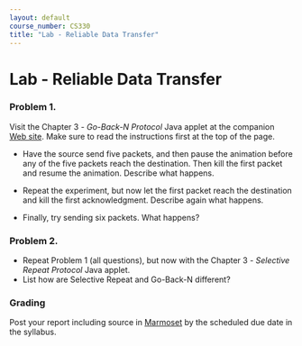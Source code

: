 ```yaml
---
layout: default
course_number: CS330
title: "Lab - Reliable Data Transfer"
---
```


# Lab - Reliable Data Transfer   

###  Problem 1.
Visit the Chapter 3 - _Go-Back-N Protocol_ Java applet at the companion [Web site](https://wps.pearsoned.com/ecs_kurose_compnetw_6/216/55463/14198702.cw/index.html). Make sure to read the instructions first at the top of the page. 

- Have the source send five packets, and then pause the animation before any of the five packets reach the destination. Then kill the first packet and resume the animation. Describe what happens.

- Repeat the experiment, but now let the first packet reach the destination and kill the first acknowledgment. Describe again what happens.

- Finally, try sending six packets. What happens?

### Problem 2.
- Repeat Problem 1 (all questions), but now with the Chapter 3 - _Selective Repeat Protocol_ Java applet.
- List how are Selective Repeat and Go-Back-N different?

### Grading
Post your report including source in [Marmoset](https://cs.ycp.edu/marmoset) by the scheduled due date in the syllabus.
